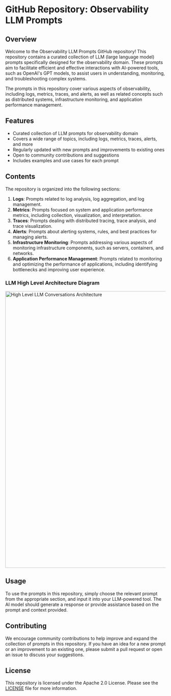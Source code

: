 # GitHub Repository: Observability LLM Prompts

## Overview

Welcome to the Observability LLM Prompts GitHub repository! This repository contains a curated collection of LLM (large language model) prompts specifically designed for the observability domain. These prompts aim to facilitate efficient and effective interactions with AI-powered tools, such as OpenAI's GPT models, to assist users in understanding, monitoring, and troubleshooting complex systems.

The prompts in this repository cover various aspects of observability, including logs, metrics, traces, and alerts, as well as related concepts such as distributed systems, infrastructure monitoring, and application performance management.

## Features

* Curated collection of LLM prompts for observability domain
* Covers a wide range of topics, including logs, metrics, traces, alerts, and more
* Regularly updated with new prompts and improvements to existing ones
* Open to community contributions and suggestions
* Includes examples and use cases for each prompt

## Contents

The repository is organized into the following sections:

1. **Logs**: Prompts related to log analysis, log aggregation, and log management.
2. **Metrics**: Prompts focused on system and application performance metrics, including collection, visualization, and interpretation.
3. **Traces**: Prompts dealing with distributed tracing, trace analysis, and trace visualization.
4. **Alerts**: Prompts about alerting systems, rules, and best practices for managing alerts.
5. **Infrastructure Monitoring**: Prompts addressing various aspects of monitoring infrastructure components, such as servers, containers, and networks.
6. **Application Performance Management**: Prompts related to monitoring and optimizing the performance of applications, including identifying bottlenecks and improving user experience.

###  LLM High Level Architecture Diagram
<img width="865" alt="High Level LLM Conversations Architecture" src="https://user-images.githubusercontent.com/48943349/230199548-10c5f6c5-6211-4793-893b-a2e2af16358c.png">

## Usage

To use the prompts in this repository, simply choose the relevant prompt from the appropriate section, and input it into your LLM-powered tool. The AI model should generate a response or provide assistance based on the prompt and context provided.

## Contributing

We encourage community contributions to help improve and expand the collection of prompts in this repository. If you have an idea for a new prompt or an improvement to an existing one, please submit a pull request or open an issue to discuss your suggestions.

## License

This repository is licensed under the Apache 2.0 License. Please see the [LICENSE](LICENSE) file for more information.

